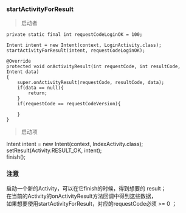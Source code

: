 ### startActivityForResult

> 启动者
```
private static final int requestCodeLoginOK = 100;

Intent intent = new Intent(context, LoginActivity.class);
startActivityForResult(intent, requestCodeLoginOK);

@Override
protected void onActivityResult(int requestCode, int resultCode, Intent data)
{
	super.onActivityResult(requestCode, resultCode, data);
	if(data == null){
		return;
	}
	if(requestCode == requestCodeVersion){
			
	}
}
```

> 启动项
 
Intent intent = new Intent(context, IndexActivity.class);  
setResult(Activity.RESULT_OK, intent);   
finish();  

### 注意  
启动一个新的Activity，可以在它finish的时候，得到想要的 result；    
在当前的Activity的onActivityResult方法回调中得到这些数据，    
如果想要使用startActivityForResult，对应的requestCode必须 >= 0 ；    
